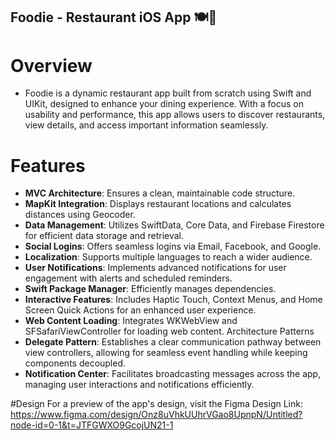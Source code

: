 ## Foodie - Restaurant iOS App 🍽️📱

# Overview
- Foodie is a dynamic restaurant app built from scratch using Swift and UIKit, designed to enhance your dining experience. With a focus on usability and performance, this app allows users to discover restaurants, view details, and access important information seamlessly.

# Features
- **MVC Architecture**: Ensures a clean, maintainable code structure.
- **MapKit Integration**: Displays restaurant locations and calculates distances using Geocoder.
- **Data Management**: Utilizes SwiftData, Core Data, and Firebase Firestore for efficient data storage and retrieval.
- **Social Logins**: Offers seamless logins via Email, Facebook, and Google.
- **Localization**: Supports multiple languages to reach a wider audience.
- **User Notifications**: Implements advanced notifications for user engagement with alerts and scheduled reminders.
- **Swift Package Manager**: Efficiently manages dependencies.
- **Interactive Features**: Includes Haptic Touch, Context Menus, and Home Screen Quick Actions for an enhanced user experience.
- **Web Content Loading**: Integrates WKWebView and SFSafariViewController for loading web content.
Architecture Patterns
- **Delegate Pattern**: Establishes a clear communication pathway between view controllers, allowing for seamless event handling while keeping components decoupled.
- **Notification Center**: Facilitates broadcasting messages across the app, managing user interactions and notifications efficiently.

#Design
For a preview of the app's design, visit the Figma Design Link:
https://www.figma.com/design/Onz8uVhkUUhrVGao8UpnpN/Untitled?node-id=0-1&t=JTFGWXO9GcojUN21-1

